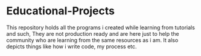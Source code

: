 # Educational-Projects
This repository holds all the programs i created while learning from tutorials and such, They are not production ready and are here just to help the community who are learning from the same resources as i am. It also depicts things like how i write code, my process etc.

